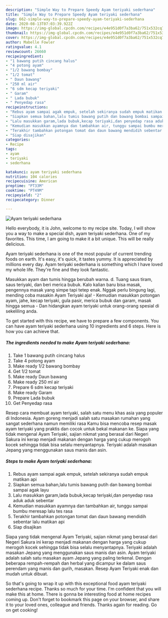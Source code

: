 ```yaml
---
description: "Simple Way to Prepare Speedy Ayam teriyaki sederhana"
title: "Simple Way to Prepare Speedy Ayam teriyaki sederhana"
slug: 662-simple-way-to-prepare-speedy-ayam-teriyaki-sederhana
date: 2020-08-13T07:03:39.922Z
image: https://img-global.cpcdn.com/recipes/e4e951d0f7a3ba62/751x532cq70/ayam-teriyaki-sederhana-foto-resep-utama.jpg
thumbnail: https://img-global.cpcdn.com/recipes/e4e951d0f7a3ba62/751x532cq70/ayam-teriyaki-sederhana-foto-resep-utama.jpg
cover: https://img-global.cpcdn.com/recipes/e4e951d0f7a3ba62/751x532cq70/ayam-teriyaki-sederhana-foto-resep-utama.jpg
author: Mabelle Fowler
ratingvalue: 4.1
reviewcount: 26660
recipeingredient:
- "1 bawang putih cincang halus"
- "4 potong ayam"
- "1/2 bawang bombay"
- "1/2 tomat"
- " Daun bawang"
- "250 ml air"
- "6 sdm kecap teriyaki"
- " Garam"
- " Lada bubuk"
- " Penyedap rasa"
recipeinstructions:
- "Rebus ayam sampai agak empuk, setelah sekiranya sudah empuk matikan api"
- "Siapkan semua bahan,lalu tumis bawang putih dan bawang bombai sampai agak layu"
- "Lalu masukkan garam,lada bubuk,kecap teriyaki,dan penyedap rasa aduk aduk sebentar"
- "Kemudian masukkan ayamnya dan tambahkan air, tunggu sampai bumbu meresap lalu tes rasa"
- "Terakhir tambahkan potongan tomat dan daun bawang mendidih sebentar lalu matikan api"
- "Siap disajikan"
categories:
- Recipe
tags:
- ayam
- teriyaki
- sederhana

katakunci: ayam teriyaki sederhana 
nutrition: 104 calories
recipecuisine: American
preptime: "PT33M"
cooktime: "PT49M"
recipeyield: "2"
recipecategory: Dinner

---
```



![Ayam teriyaki sederhana](https://img-global.cpcdn.com/recipes/e4e951d0f7a3ba62/751x532cq70/ayam-teriyaki-sederhana-foto-resep-utama.jpg)

Hello everybody, it is John, welcome to my recipe site. Today, I will show you a way to make a special dish, ayam teriyaki sederhana. One of my favorites. This time, I am going to make it a bit unique. This will be really delicious.

Ayam teriyaki sederhana is one of the most popular of current trending foods on earth. It's easy, it's quick, it tastes yummy. It is appreciated by millions every day. Ayam teriyaki sederhana is something which I have loved my whole life. They're fine and they look fantastic.

Masukkan ayam dan tumis hingga berubah warna. d. Tuang saus tiram, saus teriyaki, dan beri merica bubuk. Kalo kalian baru bisa masak, pengennya masak yang simpe tapi tetep enak. Nggak perlu bingung lagi, mending coba masakin Ayam Teriyaki aja! - Kemudian masukkan potongan ayam, jahe, kecap teriyaki, gula pasir, merica bubuk dan garam, masak hingga semua - Dan hidangkan ayam teriyaki untuk orang-orang spesial di sekeliling anda.


To get started with this recipe, we have to prepare a few components. You can have ayam teriyaki sederhana using 10 ingredients and 6 steps. Here is how you can achieve that.

<!--inarticleads1-->

##### The ingredients needed to make Ayam teriyaki sederhana:

1. Take 1 bawang putih cincang halus
1. Take 4 potong ayam
1. Make ready 1/2 bawang bombay
1. Get 1/2 tomat
1. Make ready  Daun bawang
1. Make ready 250 ml air
1. Prepare 6 sdm kecap teriyaki
1. Make ready  Garam
1. Prepare  Lada bubuk
1. Get  Penyedap rasa


Resep cara membuat ayam teriyaki, salah satu menu khas asia yang populer di Indonesia. Ayam goreng menjadi salah satu masakan rumahan yang sangat sederhana namun memiliki rasa Kamu bisa mencoba resep masak ayam teriyaki yang praktis dan cocok untuk bekal makanan ke. Siapa yang tidak mengenal Ayam Teriyaki, sajian nikmat yang berasal dari Negeri Sakura ini kerap menjadi makanan dengan harga yang cukup merogoh kocek sehingga tidak bisa selalu menyantapnya. Teriyaki adalah masakan Jepang yang menggunakan saus manis dan asin. 

<!--inarticleads2-->

##### Steps to make Ayam teriyaki sederhana:

1. Rebus ayam sampai agak empuk, setelah sekiranya sudah empuk matikan api
1. Siapkan semua bahan,lalu tumis bawang putih dan bawang bombai sampai agak layu
1. Lalu masukkan garam,lada bubuk,kecap teriyaki,dan penyedap rasa aduk aduk sebentar
1. Kemudian masukkan ayamnya dan tambahkan air, tunggu sampai bumbu meresap lalu tes rasa
1. Terakhir tambahkan potongan tomat dan daun bawang mendidih sebentar lalu matikan api
1. Siap disajikan


Siapa yang tidak mengenal Ayam Teriyaki, sajian nikmat yang berasal dari Negeri Sakura ini kerap menjadi makanan dengan harga yang cukup merogoh kocek sehingga tidak bisa selalu menyantapnya. Teriyaki adalah masakan Jepang yang menggunakan saus manis dan asin. Ayam teriyaki adalah salah satu masakan ayam Jepang yang paling terkenal. Dengan beberapa rempah-rempah dan herbal yang dicampur ke dalam saus perendam yang manis dan gurih, masakan. Resep Ayam Teriyaki enak dan mudah untuk dibuat. 

So that's going to wrap it up with this exceptional food ayam teriyaki sederhana recipe. Thanks so much for your time. I'm confident that you will make this at home. There is gonna be interesting food at home recipes coming up. Don't forget to bookmark this page on your browser, and share it to your loved ones, colleague and friends. Thanks again for reading. Go on get cooking!
